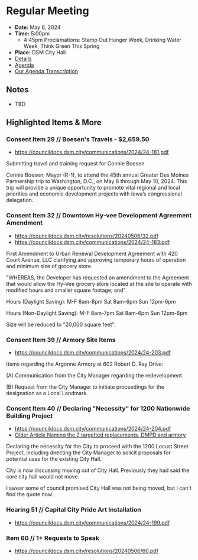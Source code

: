 # Regular Meeting

- **Date:** May 6, 2024
- **Time:** 5:00pm
    - 4:45pm Proclamations: Stamp Out Hunger Week, Drinking Water Week, Think Green This Spring 
- **Place:** DSM City Hall
- [Details](https://www.dsm.city/citycouncil_detail_T60_R2839.php)
- [Agenda](https://councildocs.dsm.city/agendas/ag20240506.pdf)
- [Our Agenda Transcription](#/view/agenda~2024~transcription~05-06_RM)

## Notes

- TBD

## Highlighted Items & More

### Consent Item 29 // Boesen's Travels - $2,659.50

- https://councildocs.dsm.city/communications/2024/24-181.pdf

Submitting travel and training request for Connie Boesen.

Connie Boesen, Mayor (R-1), to attend the 45th annual Greater Des Moines Partnership trip to
Washington, D.C., on May 8 through May 10, 2024. This trip will provide a unique opportunity to
promote vital regional and local priorities and economic development projects with Iowa’s
congressional delegation.

### Consent Item 32 // Downtown Hy-vee Development Agreement Amendment

- https://councildocs.dsm.city/resolutions/20240506/32.pdf
- https://councildocs.dsm.city/communications/2024/24-183.pdf

First Amendment to Urban Renewal Development Agreement with 420 Court Avenue, LLC clarifying and approving temporary hours of operation and minimum size of grocery store. 

"WHEREAS, the Developer has requested an amendment to the Agreement that would
 allow the Hy-Vee grocery store located at the site to operate with modified hours and smaller
 square footage; and"
 
 Hours (Daylight Saving):
 M-F 8am-8pm
 Sat 8am-6pm
 Sun 12pm-6pm
 
 Hours (Non-Daylight Saving):
 M-F 8am-7pm
 Sat 8am-6pm
 Sun 12pm-6pm
 
 Size will be reduced to "20,000 square feet".

### Consent Item 39 // Armory Site Items

- https://councildocs.dsm.city/communications/2024/24-203.pdf

Items regarding the Argonne Armory at 602 Robert D. Ray Drive:

(A) Communication from the City Manager regarding the redevelopment.

(B) Request from the City Manager to initiate proceedings for the designation as a Local Landmark. 

### Consent Item 40 // Declaring "Necessity" for 1200 Nationwide Building Project

- https://councildocs.dsm.city/communications/2024/24-204.pdf
- [Older Article Naming the 2 targetted replacements, DMPD and armory](https://www.businessrecord.com/city-of-des-moines-takes-next-step-in-acquiring-downtown-office-building/)

Declaring the necessity for the City to proceed with the 1200 Locust Street Project, including directing the City Manager to solicit proposals for potential uses for the existing City Hall. 

City is now discussing moving out of City Hall. Previously they had said the core city hall would not move.

I swear some of council promised City Hall was not being moved, but I can't find the quote now.

### Hearing 51 // Capital City Pride Art Installation

- https://councildocs.dsm.city/communications/2024/24-199.pdf

### Item 60 // 1+ Requests to Speak

- https://councildocs.dsm.city/resolutions/20240506/60.pdf
